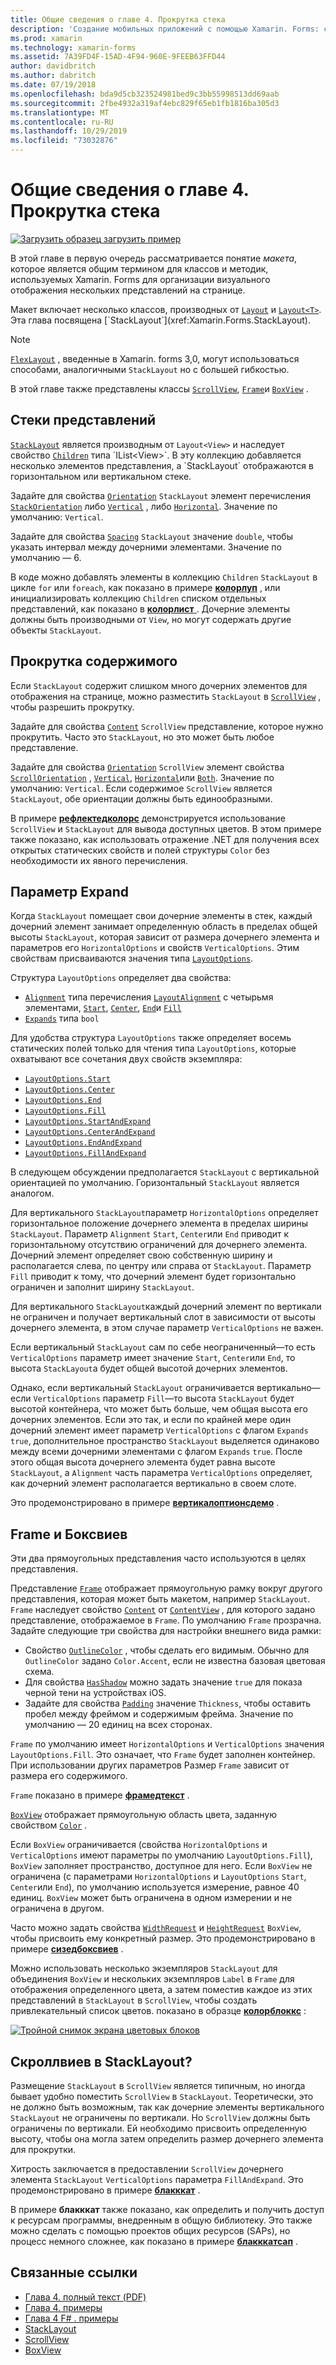 ```yaml
---
title: Общие сведения о главе 4. Прокрутка стека
description: 'Создание мобильных приложений с помощью Xamarin. Forms: сводка раздела 4. Прокрутка стека'
ms.prod: xamarin
ms.technology: xamarin-forms
ms.assetid: 7A39FD4F-15AD-4F94-960E-9FEEB63FFD44
author: davidbritch
ms.author: dabritch
ms.date: 07/19/2018
ms.openlocfilehash: bda9d5cb323524981bed9c3bb55998513dd69aab
ms.sourcegitcommit: 2fbe4932a319af4ebc829f65eb1fb1816ba305d3
ms.translationtype: MT
ms.contentlocale: ru-RU
ms.lasthandoff: 10/29/2019
ms.locfileid: "73032876"
---
```

# <a name="summary-of-chapter-4-scrolling-the-stack"></a>Общие сведения о главе 4. Прокрутка стека

[![Загрузить образец](~/media/shared/download.png) загрузить пример](https://github.com/xamarin/xamarin-forms-book-samples/tree/master/Chapter04)

В этой главе в первую очередь рассматривается понятие *макета*, которое является общим термином для классов и методик, используемых Xamarin. Forms для организации визуального отображения нескольких представлений на странице.

Макет включает несколько классов, производных от [`Layout`](xref:Xamarin.Forms.Layout) и [`Layout<T>`](xref:Xamarin.Forms.Layout`1). Эта глава посвящена [`StackLayout`](xref:Xamarin.Forms.StackLayout).

> [!NOTE]
> [`FlexLayout`](~/xamarin-forms/user-interface/layouts/flex-layout.md) , введенные в Xamarin. forms 3,0, могут использоваться способами, аналогичными `StackLayout` но с большей гибкостью.

В этой главе также представлены классы [`ScrollView`](xref:Xamarin.Forms.ScrollView), [`Frame`](xref:Xamarin.Forms.Frame)и [`BoxView`](xref:Xamarin.Forms.BoxView) .

## <a name="stacks-of-views"></a>Стеки представлений

[`StackLayout`](xref:Xamarin.Forms.StackLayout) является производным от `Layout<View>` и наследует свойство [`Children`](xref:Xamarin.Forms.Layout`1) типа `IList<View>`. В эту коллекцию добавляется несколько элементов представления, а `StackLayout` отображаются в горизонтальном или вертикальном стеке.

Задайте для свойства [`Orientation`](xref:Xamarin.Forms.StackLayout.Orientation) `StackLayout` элемент перечисления [`StackOrientation`](xref:Xamarin.Forms.StackOrientation) либо [`Vertical`](xref:Xamarin.Forms.StackOrientation.Vertical) , либо [`Horizontal`](xref:Xamarin.Forms.StackOrientation.Horizontal). Значение по умолчанию: `Vertical`.

Задайте для свойства [`Spacing`](xref:Xamarin.Forms.StackLayout.Spacing) `StackLayout` значение `double`, чтобы указать интервал между дочерними элементами. Значение по умолчанию — 6.

В коде можно добавлять элементы в коллекцию `Children` `StackLayout` в цикле `for` или `foreach`, как показано в примере [**колорлуп**](https://github.com/xamarin/xamarin-forms-book-samples/tree/master/Chapter04/ColorLoop) , или инициализировать коллекцию `Children` списком отдельных представлений, как показано в [**колорлист** ](https://github.com/xamarin/xamarin-forms-book-samples/tree/master/Chapter04/ColorList). Дочерние элементы должны быть производными от `View`, но могут содержать другие объекты `StackLayout`.

## <a name="scrolling-content"></a>Прокрутка содержимого

Если `StackLayout` содержит слишком много дочерних элементов для отображения на странице, можно разместить `StackLayout` в [`ScrollView`](xref:Xamarin.Forms.ScrollView) , чтобы разрешить прокрутку.

Задайте для свойства [`Content`](xref:Xamarin.Forms.ScrollView.Content) `ScrollView` представление, которое нужно прокрутить. Часто это `StackLayout`, но это может быть любое представление.

Задайте для свойства [`Orientation`](xref:Xamarin.Forms.ScrollView.Orientation) `ScrollView` элемент свойства [`ScrollOrientation`](xref:Xamarin.Forms.ScrollOrientation) , [`Vertical`](xref:Xamarin.Forms.ScrollOrientation.Vertical), [`Horizontal`](xref:Xamarin.Forms.ScrollOrientation.Horizontal)или [`Both`](xref:Xamarin.Forms.ScrollOrientation.Both). Значение по умолчанию: `Vertical`. Если содержимое `ScrollView` является `StackLayout`, обе ориентации должны быть единообразными.

В примере [**рефлектедколорс**](https://github.com/xamarin/xamarin-forms-book-samples/tree/master/Chapter04/ReflectedColors) демонстрируется использование `ScrollView` и `StackLayout` для вывода доступных цветов. В этом примере также показано, как использовать отражение .NET для получения всех открытых статических свойств и полей структуры `Color` без необходимости их явного перечисления.

## <a name="the-expands-option"></a>Параметр Expand

Когда `StackLayout` помещает свои дочерние элементы в стек, каждый дочерний элемент занимает определенную область в пределах общей высоты `StackLayout`, которая зависит от размера дочернего элемента и параметров его `HorizontalOptions` и свойств `VerticalOptions`. Этим свойствам присваиваются значения типа [`LayoutOptions`](xref:Xamarin.Forms.LayoutOptions).

Структура `LayoutOptions` определяет два свойства:

- [`Alignment`](xref:Xamarin.Forms.LayoutOptions.Alignment) типа перечисления [`LayoutAlignment`](xref:Xamarin.Forms.LayoutAlignment) с четырьмя элементами, [`Start`](xref:Xamarin.Forms.LayoutAlignment.Start), [`Center`](xref:Xamarin.Forms.LayoutAlignment.Center), [`End`](xref:Xamarin.Forms.LayoutAlignment.End)и [`Fill`](xref:Xamarin.Forms.LayoutAlignment.Fill)
- [`Expands`](xref:Xamarin.Forms.LayoutOptions.Expands) типа `bool`

Для удобства структура `LayoutOptions` также определяет восемь статических полей только для чтения типа `LayoutOptions`, которые охватывают все сочетания двух свойств экземпляра:

- [`LayoutOptions.Start`](xref:Xamarin.Forms.LayoutOptions.Start)
- [`LayoutOptions.Center`](xref:Xamarin.Forms.LayoutOptions.Center)
- [`LayoutOptions.End`](xref:Xamarin.Forms.LayoutOptions.End)
- [`LayoutOptions.Fill`](xref:Xamarin.Forms.LayoutOptions.Fill)
- [`LayoutOptions.StartAndExpand`](xref:Xamarin.Forms.LayoutOptions.StartAndExpand)
- [`LayoutOptions.CenterAndExpand`](xref:Xamarin.Forms.LayoutOptions.CenterAndExpand)
- [`LayoutOptions.EndAndExpand`](xref:Xamarin.Forms.LayoutOptions.EndAndExpand)
- [`LayoutOptions.FillAndExpand`](xref:Xamarin.Forms.LayoutOptions.FillAndExpand)

В следующем обсуждении предполагается `StackLayout` с вертикальной ориентацией по умолчанию. Горизонтальный `StackLayout` является аналогом.

Для вертикального `StackLayout`параметр `HorizontalOptions` определяет горизонтальное положение дочернего элемента в пределах ширины `StackLayout`. Параметр `Alignment` `Start`, `Center`или `End` приводит к горизонтальному отсутствию ограничений для дочернего элемента. Дочерний элемент определяет свою собственную ширину и располагается слева, по центру или справа от `StackLayout`. Параметр `Fill` приводит к тому, что дочерний элемент будет горизонтально ограничен и заполнит ширину `StackLayout`.

Для вертикального `StackLayout`каждый дочерний элемент по вертикали не ограничен и получает вертикальный слот в зависимости от высоты дочернего элемента, в этом случае параметр `VerticalOptions` не важен.

Если вертикальный `StackLayout` сам по себе неограниченный&mdash;то есть `VerticalOptions` параметр имеет значение `Start`, `Center`или `End`, то высота `StackLayout`а будет общей высотой дочерних элементов.

Однако, если вертикальный `StackLayout` ограничивается вертикально&mdash;если `VerticalOptions` параметр `Fill`&mdash;то высота `StackLayout` будет высотой контейнера, что может быть больше, чем общая высота его дочерних элементов. Если это так, и если по крайней мере один дочерний элемент имеет параметр `VerticalOptions` с флагом `Expands` `true`, дополнительное пространство `StackLayout` выделяется одинаково между всеми дочерними элементами с флагом `Expands` `true`. После этого общая высота дочернего элемента будет равна высоте `StackLayout`, а `Alignment` часть параметра `VerticalOptions` определяет, как дочерний элемент располагается вертикально в своем слоте.

Это продемонстрировано в примере [**вертикалоптионсдемо**](https://github.com/xamarin/xamarin-forms-book-samples/tree/master/Chapter04/VerticalOptionsDemo) .

## <a name="frame-and-boxview"></a>Frame и Боксвиев

Эти два прямоугольных представления часто используются в целях представления.

Представление [`Frame`](xref:Xamarin.Forms.Frame) отображает прямоугольную рамку вокруг другого представления, которая может быть макетом, например `StackLayout`. `Frame` наследует свойство [`Content`](xref:Xamarin.Forms.ContentView.Content) от [`ContentView`](xref:Xamarin.Forms.ContentView) , для которого задано представление, отображаемое в `Frame`. По умолчанию `Frame` прозрачна. Задайте следующие три свойства для настройки внешнего вида рамки:

- Свойство [`OutlineColor`](xref:Xamarin.Forms.Frame.OutlineColor) , чтобы сделать его видимым. Обычно для `OutlineColor` задано `Color.Accent`, если не известна базовая цветовая схема.
- Для свойства [`HasShadow`](xref:Xamarin.Forms.Frame.HasShadow) можно задать значение `true` для показа черной тени на устройствах iOS.
- Задайте для свойства [`Padding`](xref:Xamarin.Forms.Layout.Padding) значение `Thickness`, чтобы оставить пробел между фреймом и содержимым фрейма. Значение по умолчанию — 20 единиц на всех сторонах.

`Frame` по умолчанию имеет `HorizontalOptions` и `VerticalOptions` значения `LayoutOptions.Fill`. Это означает, что `Frame` будет заполнен контейнер. При использовании других параметров Размер `Frame` зависит от размера его содержимого.

`Frame` показано в примере [**фрамедтекст**](https://github.com/xamarin/xamarin-forms-book-samples/tree/master/Chapter04/FramedText) .

[`BoxView`](xref:Xamarin.Forms.BoxView) отображает прямоугольную область цвета, заданную свойством [`Color`](xref:Xamarin.Forms.BoxView.Color) .

Если `BoxView` ограничивается (свойства `HorizontalOptions` и `VerticalOptions` имеют параметры по умолчанию `LayoutOptions.Fill`), `BoxView` заполняет пространство, доступное для него. Если `BoxView` не ограничена (с параметрами `HorizontalOptions` и `LayoutOptions` `Start`, `Center`или `End`), по умолчанию используется измерение, равное 40 единиц. `BoxView` может быть ограничена в одном измерении и не ограничена в другом.

Часто можно задать свойства [`WidthRequest`](xref:Xamarin.Forms.VisualElement.WidthRequest) и [`HeightRequest`](xref:Xamarin.Forms.VisualElement.HeightRequest) `BoxView`, чтобы присвоить ему конкретный размер. Это продемонстрировано в примере [**сизедбоксвиев**](https://github.com/xamarin/xamarin-forms-book-samples/tree/master/Chapter04/SizedBoxView) .

Можно использовать несколько экземпляров `StackLayout` для объединения `BoxView` и нескольких экземпляров `Label` в `Frame` для отображения определенного цвета, а затем поместив каждое из этих представлений в `StackLayout` в `ScrollView`, чтобы создать привлекательный список цветов. показано в образце [**колорблоккс**](https://github.com/xamarin/xamarin-forms-book-samples/tree/master/Chapter04/ColorBlocks) :

[![Тройной снимок экрана цветовых блоков](images/ch04fg11-small.png "Список цветов")](images/ch04fg11-large.png#lightbox "Список цветов")

## <a name="a-scrollview-in-a-stacklayout"></a>Скроллвиев в StackLayout?

Размещение `StackLayout` в `ScrollView` является типичным, но иногда бывает удобно поместить `ScrollView` в `StackLayout`. Теоретически, это не должно быть возможным, так как дочерние элементы вертикального `StackLayout` не ограничены по вертикали. Но `ScrollView` должны быть ограничены по вертикали. Ей необходимо присвоить определенную высоту, чтобы она могла затем определить размер дочернего элемента для прокрутки.

Хитрость заключается в предоставлении `ScrollView` дочернего элемента `StackLayout` `VerticalOptions` параметра `FillAndExpand`. Это продемонстрировано в примере [**блакккат**](https://github.com/xamarin/xamarin-forms-book-samples/tree/master/Chapter04/BlackCat) .

В примере **блакккат** также показано, как определить и получить доступ к ресурсам программы, внедренным в общую библиотеку. Это также можно сделать с помощью проектов общих ресурсов (SAPs), но процесс немного сложнее, как показано в примере [**блакккатсап**](https://github.com/xamarin/xamarin-forms-book-samples/tree/master/Chapter04/BlackCatSap) .

## <a name="related-links"></a>Связанные ссылки

- [Глава 4. полный текст (PDF)](https://download.xamarin.com/developer/xamarin-forms-book/XamarinFormsBook-Ch04-Apr2016.pdf)
- [Глава 4. примеры](https://github.com/xamarin/xamarin-forms-book-samples/tree/master/Chapter04)
- [Глава 4 F# . примеры](https://github.com/xamarin/xamarin-forms-book-samples/tree/master/Chapter04/FS)
- [StackLayout](~/xamarin-forms/user-interface/layouts/stack-layout.md)
- [ScrollView](~/xamarin-forms/user-interface/layouts/scroll-view.md)
- [BoxView](~/xamarin-forms/user-interface/boxview.md)

